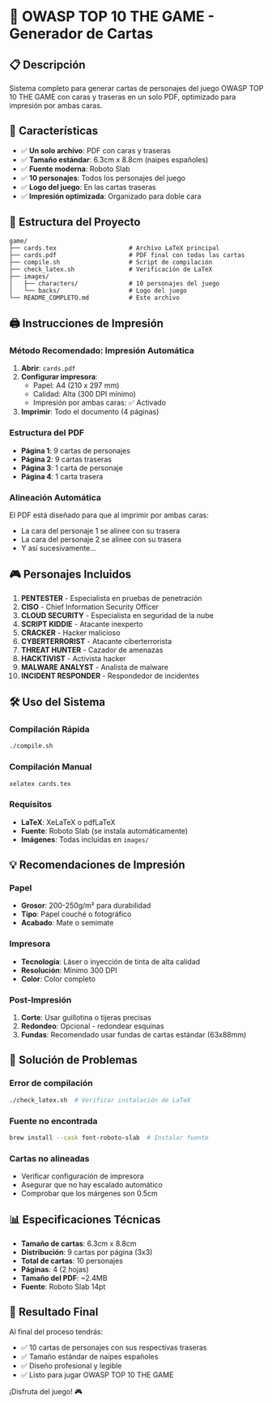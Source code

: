 # 🎴 OWASP TOP 10 THE GAME - Generador de Cartas

## 📋 Descripción

Sistema completo para generar cartas de personajes del juego OWASP TOP 10 THE GAME con caras y traseras en un solo PDF, optimizado para impresión por ambas caras.

## 🎯 Características

- ✅ **Un solo archivo**: PDF con caras y traseras
- ✅ **Tamaño estándar**: 6.3cm x 8.8cm (naipes españoles)
- ✅ **Fuente moderna**: Roboto Slab
- ✅ **10 personajes**: Todos los personajes del juego
- ✅ **Logo del juego**: En las cartas traseras
- ✅ **Impresión optimizada**: Organizado para doble cara

## 📁 Estructura del Proyecto

```
game/
├── cards.tex                    # Archivo LaTeX principal
├── cards.pdf                    # PDF final con todas las cartas
├── compile.sh                   # Script de compilación
├── check_latex.sh               # Verificación de LaTeX
├── images/
│   ├── characters/              # 10 personajes del juego
│   └── backs/                   # Logo del juego
└── README_COMPLETO.md           # Este archivo
```

## 🖨️ Instrucciones de Impresión

### Método Recomendado: Impresión Automática

1. **Abrir**: `cards.pdf`
2. **Configurar impresora**:
   - Papel: A4 (210 x 297 mm)
   - Calidad: Alta (300 DPI mínimo)
   - Impresión por ambas caras: ✅ Activado
3. **Imprimir**: Todo el documento (4 páginas)

### Estructura del PDF

- **Página 1**: 9 cartas de personajes
- **Página 2**: 9 cartas traseras
- **Página 3**: 1 carta de personaje
- **Página 4**: 1 carta trasera

### Alineación Automática

El PDF está diseñado para que al imprimir por ambas caras:
- La cara del personaje 1 se alinee con su trasera
- La cara del personaje 2 se alinee con su trasera
- Y así sucesivamente...

## 🎮 Personajes Incluidos

1. **PENTESTER** - Especialista en pruebas de penetración
2. **CISO** - Chief Information Security Officer
3. **CLOUD SECURITY** - Especialista en seguridad de la nube
4. **SCRIPT KIDDIE** - Atacante inexperto
5. **CRACKER** - Hacker malicioso
6. **CYBERTERRORIST** - Atacante ciberterrorista
7. **THREAT HUNTER** - Cazador de amenazas
8. **HACKTIVIST** - Activista hacker
9. **MALWARE ANALYST** - Analista de malware
10. **INCIDENT RESPONDER** - Respondedor de incidentes

## 🛠️ Uso del Sistema

### Compilación Rápida

```bash
./compile.sh
```

### Compilación Manual

```bash
xelatex cards.tex
```

### Requisitos

- **LaTeX**: XeLaTeX o pdfLaTeX
- **Fuente**: Roboto Slab (se instala automáticamente)
- **Imágenes**: Todas incluidas en `images/`

## 💡 Recomendaciones de Impresión

### Papel
- **Grosor**: 200-250g/m² para durabilidad
- **Tipo**: Papel couché o fotográfico
- **Acabado**: Mate o semimate

### Impresora
- **Tecnología**: Láser o inyección de tinta de alta calidad
- **Resolución**: Mínimo 300 DPI
- **Color**: Color completo

### Post-Impresión
1. **Corte**: Usar guillotina o tijeras precisas
2. **Redondeo**: Opcional - redondear esquinas
3. **Fundas**: Recomendado usar fundas de cartas estándar (63x88mm)

## 🔧 Solución de Problemas

### Error de compilación
```bash
./check_latex.sh  # Verificar instalación de LaTeX
```

### Fuente no encontrada
```bash
brew install --cask font-roboto-slab  # Instalar fuente
```

### Cartas no alineadas
- Verificar configuración de impresora
- Asegurar que no hay escalado automático
- Comprobar que los márgenes son 0.5cm

## 📊 Especificaciones Técnicas

- **Tamaño de cartas**: 6.3cm x 8.8cm
- **Distribución**: 9 cartas por página (3x3)
- **Total de cartas**: 10 personajes
- **Páginas**: 4 (2 hojas)
- **Tamaño del PDF**: ~2.4MB
- **Fuente**: Roboto Slab 14pt

## 🎉 Resultado Final

Al final del proceso tendrás:
- ✅ 10 cartas de personajes con sus respectivas traseras
- ✅ Tamaño estándar de naipes españoles
- ✅ Diseño profesional y legible
- ✅ Listo para jugar OWASP TOP 10 THE GAME

¡Disfruta del juego! 🎮 